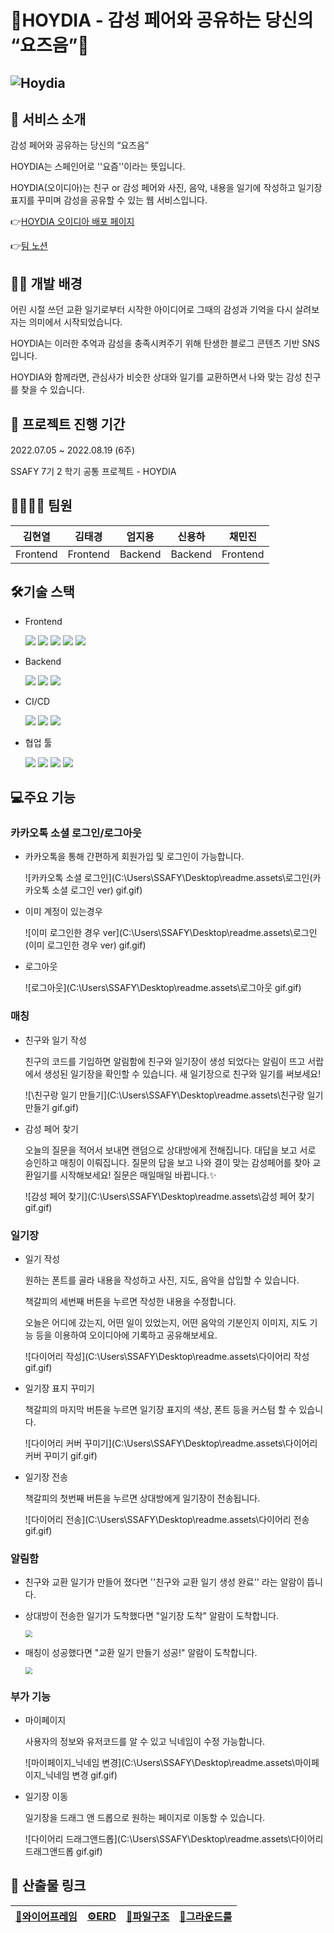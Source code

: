 # 📙HOYDIA  - 감성 페어와 공유하는 당신의 “요즈음”📙

## ![Hoydia](readme.assets/Hoydia.png)

## 👀 서비스 소개

감성 페어와 공유하는 당신의 “요즈음”

HOYDIA는 스페인어로 ''요즘''이라는 뜻입니다.

HOYDIA(오이디아)는 친구 or 감성 페어와 사진, 음악, 내용을 일기에 작성하고 일기장 표지를 꾸미며 감성을 공유할 수 있는 웹 서비스입니다. 

👉[HOYDIA 오이디아 배포 페이지](http://i7a103.p.ssafy.io:3000/)

👉[팀 노션](https://www.notion.so/1-A103-Hoydia-708d77f2c8674f5e838f1f9f9219f8ab)





## 👨‍💻 개발 배경

어린 시절 쓰던 교환 일기로부터 시작한 아이디어로 그때의 감성과 기억을 다시 살려보자는 의미에서 시작되었습니다.

HOYDIA는 이러한 추억과 감성을 충족시켜주기 위해 탄생한 블로그 콘텐츠 기반 SNS입니다. 

HOYDIA와 함께라면, 관심사가 비슷한 상대와 일기를 교환하면서 나와 맞는 감성 친구를 찾을 수 있습니다.





## 📅 프로젝트 진행 기간

2022.07.05 ~ 2022.08.19 (6주)

SSAFY 7기 2 학기 공통 프로젝트 - HOYDIA





## 👨‍👨‍👦‍👦 팀원

|  김현열  |  김태경  | 엄지용  | 신용하  |  채민진  |
| :------: | :------: | :-----: | :-----: | :------: |
| Frontend | Frontend | Backend | Backend | Frontend |





## 🛠기술 스택

- Frontend

  <img src="https://img.shields.io/badge/html5-E34F26?style=for-the-badge&logo=html5&logoColor=white">  <img src="https://img.shields.io/badge/css-1572B6?style=for-the-badge&logo=css3&logoColor=white">  <img src="https://img.shields.io/badge/javascript-F7DF1E?style=for-the-badge&logo=javascript&logoColor=black">  <img src="https://img.shields.io/badge/react-61DAFB?style=for-the-badge&logo=react&logoColor=black">  <img src="https://img.shields.io/badge/styled components-DB7093?style=for-the-badge&logo=styled-components&logoColor=white">



- Backend

  <img src="https://img.shields.io/badge/JAVA-FFCA28?style=for-the-badge&logo=java&logoColor=white">  <img src="https://img.shields.io/badge/Spring BOOT-6DB33F?style=for-the-badge&logo=Spring&logoColor=white">  <img src="https://img.shields.io/badge/mysql-4479A1?style=for-the-badge&logo=mysql&logoColor=white">    



- CI/CD

  <img src="https://img.shields.io/badge/Docker-2496ED?style=for-the-badge&logo=docker&logoColor=white">  <img src="https://img.shields.io/badge/NGINX-009639?style=for-the-badge&logo=nginx&logoColor=white">  <img src="https://img.shields.io/badge/Amazon AWS-232F3E?style=for-the-badge&logo=amazonaws&logoColor=white">



- 협업 툴

  <img src="https://img.shields.io/badge/Git-F05032?style=for-the-badge&logo=Git&logoColor=white">  <img src="https://img.shields.io/badge/Jira-0052CC?style=for-the-badge&logo=Jira&logoColor=white">  <img src="https://img.shields.io/badge/Notion-000000?style=for-the-badge&logo=Notion&logoColor=white">  <img src="https://img.shields.io/badge/Mattermost-0058CC?style=for-the-badge&logo=Mattermost&logoColor=white">  





## 💻주요 기능

### 카카오톡 소셜 로그인/로그아웃

- 카카오톡을 통해 간편하게 회원가입 및 로그인이 가능합니다.

  ![카카오톡 소셜 로그인](C:\Users\SSAFY\Desktop\readme.assets\로그인(카카오톡 소셜 로그인 ver) gif.gif)



- 이미  계정이 있는경우

  ![이미 로그인한 경우 ver](C:\Users\SSAFY\Desktop\readme.assets\로그인(이미 로그인한 경우 ver) gif.gif)



- 로그아웃

  ![로그아웃](C:\Users\SSAFY\Desktop\readme.assets\로그아웃 gif.gif)





### 매칭

- 친구와 일기 작성

  친구의 코드를 기입하면 알림함에 친구와 일기장이 생성 되었다는 알림이 뜨고 서랍에서 생성된 일기장을 확인할 수 있습니다. 새 일기장으로 친구와 일기를 써보세요!

  ![\친구랑 일기 만들기](C:\Users\SSAFY\Desktop\readme.assets\친구랑 일기 만들기 gif.gif)



- 감성 페어 찾기

  오늘의 질문을 적어서 보내면 랜덤으로 상대방에게 전해집니다. 대답을 보고 서로 승인하고 매칭이 이뤄집니다. 질문의 답을 보고 나와 결이 맞는 감성페어를 찾아 교환일기를 시작해보세요!
  질문은 매일매일 바뀝니다.✨
  
  ![감성 페어 찾기](C:\Users\SSAFY\Desktop\readme.assets\감성 페어 찾기 gif.gif)





### 일기장

- 일기 작성

  원하는 폰트를 골라 내용을 작성하고 사진, 지도, 음악을 삽입할 수 있습니다.

  책갈피의 세번째 버튼을 누르면 작성한 내용을 수정합니다.

  오늘은 어디에 갔는지, 어떤 일이 있었는지, 어떤 음악의 기분인지 이미지, 지도 기능 등을 이용하여 오이디아에 기록하고 공유해보세요.

  ![다이어리 작성](C:\Users\SSAFY\Desktop\readme.assets\다이어리 작성 gif.gif)



- 일기장 표지 꾸미기 

  책갈피의 마지막 버튼을 누르면 일기장 표지의 색상, 폰트 등을 커스텀 할 수 있습니다.

  ![다이어리 커버 꾸미기](C:\Users\SSAFY\Desktop\readme.assets\다이어리 커버 꾸미기 gif.gif)

- 일기장 전송

  책갈피의 첫번째 버튼을 누르면 상대방에게 일기장이 전송됩니다.

  ![다이어리 전송](C:\Users\SSAFY\Desktop\readme.assets\다이어리 전송 gif.gif)





### 알림함

- 친구와 교환 일기가 만들어 졌다면 ''친구와 교환 일기 생성 완료'' 라는 알람이 뜹니다.

  

- 상대방이  전송한 일기가 도착했다면 "일기장 도착" 알람이 도착합니다.

  <img src="C:\Users\SSAFY\Desktop\readme.assets\일기장 도착 모달.png" style="zoom: 67%;" />

  

- 매칭이 성공했다면 "교환 일기 만들기 성공!" 알람이 도착합니다.

  <img src="C:\Users\SSAFY\Desktop\readme.assets\매칭 성공 모달.png" style="zoom: 67%;" />





### 부가 기능

- 마이페이지

  사용자의 정보와 유저코드를 알 수 있고 닉네임이 수정 가능합니다.

  ![마이페이지_닉네임 변경](C:\Users\SSAFY\Desktop\readme.assets\마이페이지_닉네임 변경 gif.gif)



- 일기장 이동

  일기장을 드래그 앤 드롭으로 원하는 페이지로 이동할 수 있습니다.

  ![다이어리 드래그앤드롭](C:\Users\SSAFY\Desktop\readme.assets\다이어리 드래그앤드롭 gif.gif)





### 



## 🎈 산출물 링크

| [🎨와이어프레임](https://www.figma.com/file/862k6I37QBj2VbhGci50wR/Hoydia) | [⚙ERD](https://www.notion.so/9aa14614d0914ca49467fa2ca4acf384#21dda5b0fa05443985b7a931a7333cea) | [🎄파일구조](https://www.notion.so/9aa14614d0914ca49467fa2ca4acf384#6ff21faacc7b4c44b34b194f14b2d6db) | [🙌그라운드룰](https://www.notion.so/43bb0fecd9264eccbc26a7939ffdbe19) |
| :----------------------------------------------------------: | :----------------------------------------------------------: | :----------------------------------------------------------: | :----------------------------------------------------------: |

